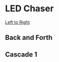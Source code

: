 # LED Chaser

<a href="LED-Chaser/Left-to-Right"> Left to Right </a>



## Back and Forth



## Cascade 1

